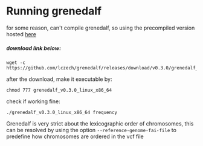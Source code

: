 # Running grenedalf

for some reason, can't compile grenedalf, so using the precompiled version hosted [here](https://github.com/lczech/grenedalf/releases/tag/v0.3.0)
##### download link below:
```
wget -c https://github.com/lczech/grenedalf/releases/download/v0.3.0/grenedalf_v0.3.0_linux_x86_64
```

after the download, make it executable by:
```
chmod 777 grenedalf_v0.3.0_linux_x86_64
```

check if working fine:
```
./grenedalf_v0.3.0_linux_x86_64 frequency
```

Grenedalf is very strict about the lexicographic order of chromosomes, this can be resolved by using the option `--reference-genome-fai-file` to predefine how chromosomes are ordered in the vcf file
